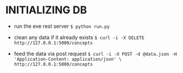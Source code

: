 INITIALIZING DB
===============

+ run the eve rest server
`$ python run.py`

+ clean any data if it already exists
`$ curl -i -X DELETE http://127.0.0.1:5000/concepts`

+ feed the data via post request
`$ curl -i -X POST -d @data.json -H 'Application-Content: application/json' \
        http://127.0.0.1:5000/concepts`
